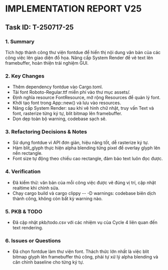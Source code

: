 # IMPLEMENTATION REPORT V25

## Task ID: T-250717-25

### 1. Summary
Tích hợp thành công thư viện fontdue để hiển thị nội dung văn bản của các công việc lên giao diện đồ họa. Nâng cấp System Render để vẽ text lên framebuffer, hoàn thiện trải nghiệm GUI.

### 2. Key Changes
- Thêm dependency fontdue vào Cargo.toml.
- Tải font Roboto-Regular.ttf miễn phí vào thư mục assets/.
- Định nghĩa resource FontResource, mở rộng Resources để quản lý font.
- Khởi tạo font trong App::new() và lưu vào resources.
- Nâng cấp System Render: sau khi vẽ hình chữ nhật, truy vấn Text và font, rasterize từng ký tự, blit bitmap lên framebuffer.
- Dọn dẹp toàn bộ warning, codebase sạch sẽ.

### 3. Refactoring Decisions & Notes
- Sử dụng fontdue vì API đơn giản, hiệu năng tốt, dễ rasterize ký tự.
- Hàm blit_glyph thực hiện alpha blending từng pixel để overlay glyph lên nền rectangle.
- Font size tự động theo chiều cao rectangle, đảm bảo text luôn đọc được.

### 4. Verification
- Đã kiểm thử: văn bản của mỗi công việc được vẽ đúng vị trí, cập nhật realtime khi chỉnh sửa.
- Chạy cargo build và cargo clippy -- -D warnings: codebase biên dịch thành công, không còn bất kỳ warning nào.

### 5. PKB & TODO
- Đã cập nhật pkb/todo.csv với các nhiệm vụ của Cycle 4 liên quan đến text rendering.

### 6. Issues or Questions
- Đã chọn fontdue làm thư viện font. Thách thức lớn nhất là việc blit bitmap glyph lên framebuffer thủ công, phải tự xử lý alpha blending và căn chỉnh baseline cho từng ký tự. 